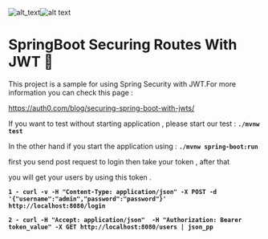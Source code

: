 ![alt_text](http://stormpath.com/wp-content/uploads/2016/05/spring-boot-logo.jpg)![alt text](https://cdn.auth0.com/blog/ebooks/jwt-logo.png)
# SpringBoot Securing Routes With JWT :rocket:
This project is a sample for using Spring Security with JWT.For more information you can check this page : 

https://auth0.com/blog/securing-spring-boot-with-jwts/

If you want to test without starting application , please start our test : **`./mvnw test`**

In the other hand if you start the application using : **`./mvnw spring-boot:run`**

first you send post request to login then take your token , after that

you will get your users by using this token .

**`1 - curl -v -H "Content-Type: application/json" -X POST -d '{"username":"admin","password":"password"}' http://localhost:8080/login`**  
 
**`2 - curl -H "Accept: application/json"  -H "Authorization: Bearer token_value" -X GET http://localhost:8080/users | json_pp `**
